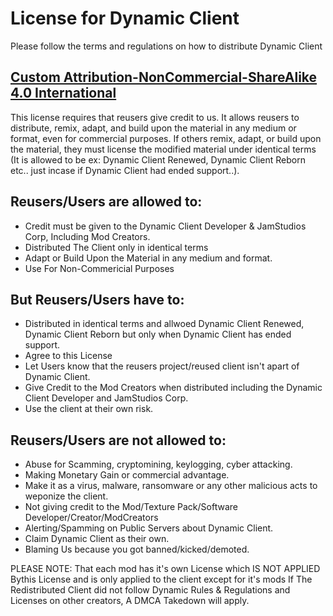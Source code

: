 # License for Dynamic Client
Please follow the terms and regulations on how to distribute Dynamic Client
## [Custom Attribution-NonCommercial-ShareAlike 4.0 International](https://creativecommons.org/licenses/by-nc-sa/4.0/)
This license requires that reusers give credit to us. It allows reusers to distribute, remix, adapt, and build upon the material in any medium or format, even for commercial purposes. If others remix, adapt, or build upon the material, they must license the modified material under identical terms (It is allowed to be ex: Dynamic Client Renewed, Dynamic Client Reborn etc.. just incase if Dynamic Client had ended support..).

## Reusers/Users are allowed to:
- Credit must be given to the Dynamic Client Developer & JamStudios Corp, Including Mod Creators.
- Distributed The Client only in identical terms 
- Adapt or Build Upon the Material in any medium and format.
- Use For Non-Commericial Purposes

## But Reusers/Users have to:
- Distributed in identical terms and allwoed Dynamic Client Renewed, Dynamic Client Reborn but only when Dynamic Client has ended support.
- Agree to this License
- Let Users know that the reusers project/reused client isn't apart of Dynamic Client.
- Give Credit to the Mod Creators when distributed including the Dynamic Client Developer and JamStudios Corp.
- Use the client at their own risk.

## Reusers/Users are not allowed to:
- Abuse for Scamming, cryptomining, keylogging, cyber attacking.
- Making Monetary Gain or commercial advantage.
- Make it as a virus, malware, ransomware or any other malicious acts to weponize the client.
- Not giving credit to the Mod/Texture Pack/Software Developer/Creator/ModCreators
- Alerting/Spamming on Public Servers about Dynamic Client.
- Claim Dynamic Client as their own.
- Blaming Us because you got banned/kicked/demoted.
 
PLEASE NOTE: That each mod has it's own License which IS NOT APPLIED Bythis License and is only applied to the client except for it's mods
If The Redistributed Client did not follow Dynamic Rules & Regulations and Licenses on other creators, A DMCA Takedown will apply.
